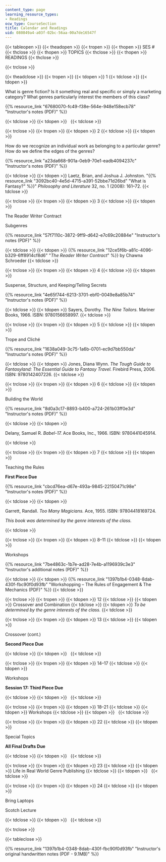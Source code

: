 ```yaml
---
content_type: page
learning_resource_types:
- Readings
ocw_type: CourseSection
title: Calendar and Readings
uid: 080849a4-a03f-02bc-56aa-00a7de16547f
---
```


{{< tableopen >}}
{{< theadopen >}}
{{< tropen >}}
{{< thopen >}}
SES #
{{< thclose >}}
{{< thopen >}}
TOPICS
{{< thclose >}}
{{< thopen >}}
READINGS
{{< thclose >}}

{{< trclose >}}

{{< theadclose >}}
{{< tropen >}}
{{< tdopen >}}
1
{{< tdclose >}}
{{< tdopen >}}


What is genre fiction? Is it something real and specific or simply a marketing category? What genres particularly interest the members of this class?

{{% resource_link "67680070-fc49-f38e-564e-948e158ecb78" "Instructor's notes (PDF)" %}}


{{< tdclose >}}
{{< tdopen >}}
 
{{< tdclose >}}

{{< trclose >}}
{{< tropen >}}
{{< tdopen >}}
2
{{< tdclose >}}
{{< tdopen >}}


How do we recognize an individual work as belonging to a particular genre? How do we define the edges of the genres?

{{% resource_link "a23da668-901a-0eb9-70e1-eadb4094237c" "Instructor's notes (PDF)" %}}


{{< tdclose >}}
{{< tdopen >}}
Laetz, Brian, and Joshua J. Johnston. "{{% resource_link "3092bc40-4e5d-4715-a391-52bbe71d26bd" "What is Fantasy?" %}}" _Philosophy and Literature_ 32, no. 1 (2008): 161–72.
{{< tdclose >}}

{{< trclose >}}
{{< tropen >}}
{{< tdopen >}}
3
{{< tdclose >}}
{{< tdopen >}}


The Reader Writer Contract

Subgenres

{{% resource_link "57f7110c-3872-9ff9-d642-e7c69c20884e" "Instructor's notes (PDF)" %}}


{{< tdclose >}}
{{< tdopen >}}
{{% resource_link "12ce5f6b-a81c-4096-b329-6ff8914cf8d6" "_The Reader Writer Contract_" %}} by Chawna Schroeder
{{< tdclose >}}

{{< trclose >}}
{{< tropen >}}
{{< tdopen >}}
4
{{< tdclose >}}
{{< tdopen >}}


Suspense, Structure, and Keeping/Telling Secrets

{{% resource_link "4e65f744-6213-3701-ebf0-0049e8a85b74" "Instructor's notes (PDF)" %}}


{{< tdclose >}}
{{< tdopen >}}
Sayers, Dorothy. _The Nine Tailors._ Mariner Books, 1966. ISBN: 9780156658997.
{{< tdclose >}}

{{< trclose >}}
{{< tropen >}}
{{< tdopen >}}
5
{{< tdclose >}}
{{< tdopen >}}


Trope and Cliché

{{% resource_link "1638a049-3c75-1a6b-0701-ec9d7bb550da" "Instructor's notes (PDF)" %}}


{{< tdclose >}}
{{< tdopen >}}
Jones, Diana Wynn. _The Tough Guide to Fantasyland: The Essential Guide to Fantasy Travel._ Firebird Press, 2006. ISBN: 9780142407226.
{{< tdclose >}}

{{< trclose >}}
{{< tropen >}}
{{< tdopen >}}
6
{{< tdclose >}}
{{< tdopen >}}


Building the World

{{% resource_link "8d0a3c17-8893-b400-a724-261b03ff0e3d" "Instructor's notes (PDF)" %}}


{{< tdclose >}}
{{< tdopen >}}


Delany, Samuel R. _Babel-17._ Ace Books, Inc., 1966. ISBN: 9780441045914.


{{< tdclose >}}

{{< trclose >}}
{{< tropen >}}
{{< tdopen >}}
7
{{< tdclose >}}
{{< tdopen >}}


Teaching the Rules

**First Piece Due**

{{% resource_link "cbcd76ea-d67e-493a-9845-22150471c98e" "Instructor's notes (PDF)" %}}


{{< tdclose >}}
{{< tdopen >}}


Garrett, Randall. _Too Many Magicians._ Ace, 1955. ISBN: 97804418169724.

_This book was determined by the genre interests of the class._


{{< tdclose >}}

{{< trclose >}}
{{< tropen >}}
{{< tdopen >}}
8–11
{{< tdclose >}}
{{< tdopen >}}


Workshops

{{% resource_link "7be4863c-1b7e-ad28-7e4b-a1196939c3e3" "Instructor's additional notes (PDF)" %}}


{{< tdclose >}}
{{< tdopen >}}
{{% resource_link "1397b1b4-0348-8dab-430f-fbc90f0d93fb" "Workshopping – The Rules of Engagement & The Mechanics (PDF)" %}}
{{< tdclose >}}

{{< trclose >}}
{{< tropen >}}
{{< tdopen >}}
12
{{< tdclose >}}
{{< tdopen >}}
Crossover and Combination
{{< tdclose >}}
{{< tdopen >}}
_To be determined by the genre interests of the class._
{{< tdclose >}}

{{< trclose >}}
{{< tropen >}}
{{< tdopen >}}
13
{{< tdclose >}}
{{< tdopen >}}


Crossover (cont.)

**Second Piece Due**


{{< tdclose >}}
{{< tdopen >}}
 
{{< tdclose >}}

{{< trclose >}}
{{< tropen >}}
{{< tdopen >}}
14–17
{{< tdclose >}}
{{< tdopen >}}


Workshops

**Session 17: Third Piece Due**


{{< tdclose >}}
{{< tdopen >}}
 
{{< tdclose >}}

{{< trclose >}}
{{< tropen >}}
{{< tdopen >}}
18–21
{{< tdclose >}}
{{< tdopen >}}
Workshops
{{< tdclose >}}
{{< tdopen >}}
 
{{< tdclose >}}

{{< trclose >}}
{{< tropen >}}
{{< tdopen >}}
22
{{< tdclose >}}
{{< tdopen >}}


Special Topics

**All Final Drafts Due**


{{< tdclose >}}
{{< tdopen >}}
 
{{< tdclose >}}

{{< trclose >}}
{{< tropen >}}
{{< tdopen >}}
23
{{< tdclose >}}
{{< tdopen >}}
Life in Real World Genre Publishing
{{< tdclose >}}
{{< tdopen >}}
 
{{< tdclose >}}

{{< trclose >}}
{{< tropen >}}
{{< tdopen >}}
24
{{< tdclose >}}
{{< tdopen >}}


Bring Laptops

Scotch Lecture


{{< tdclose >}}
{{< tdopen >}}
 
{{< tdclose >}}

{{< trclose >}}

{{< tableclose >}}

{{% resource_link "1397b1b4-0348-8dab-430f-fbc90f0d93fb" "Instructor's original handwritten notes (PDF - 9.1MB)" %}}